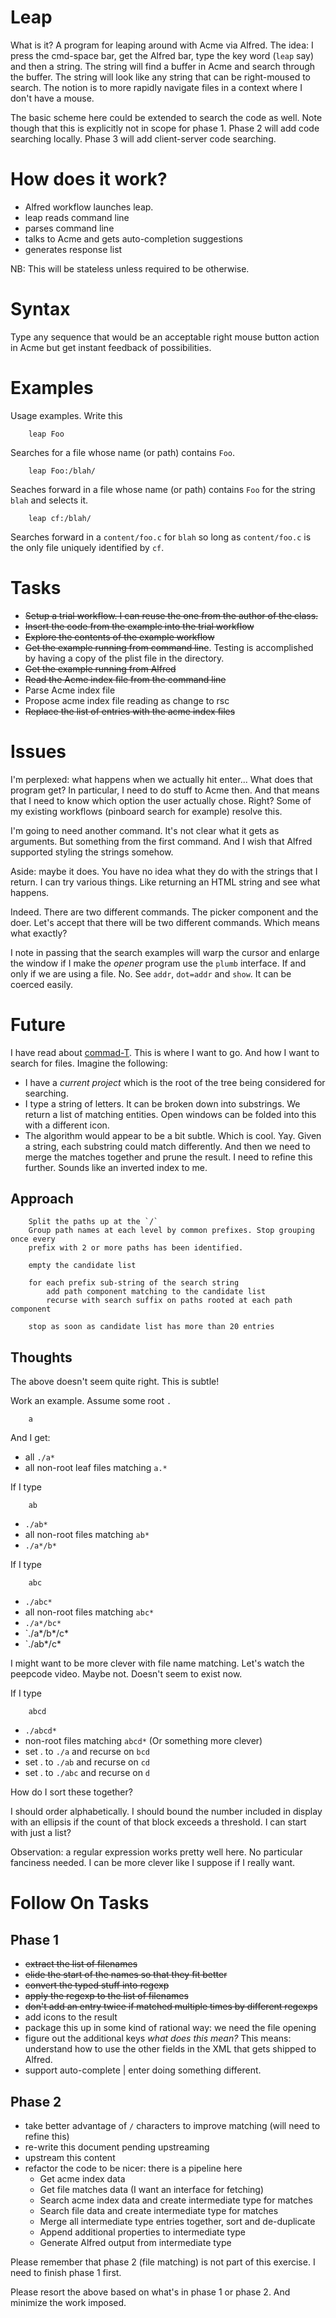 Leap
====

What is it? A program for leaping around with Acme via Alfred. The
idea: I press the cmd-space bar, get the Alfred bar, type the key word
(`leap` say) and then a string. The string will find a buffer in Acme
and search through the buffer. The string will look like any string
that can be right-moused to search. The notion is to more rapidly
navigate files in a context where I don't have a mouse.

The basic scheme here could be extended to search the code as well.
Note though that this is explicitly not in scope for phase 1. Phase 2
will add code searching locally. Phase 3 will add client-server code
searching.

How does it work?
===

*  Alfred workflow launches leap.
*  leap reads command line
*  parses command line
*  talks to Acme and gets auto-completion suggestions
*  generates response list

NB: This will be stateless unless required to be otherwise.

Syntax
===
Type any sequence that would be an acceptable right mouse button action in Acme but
get instant feedback of possibilities.


Examples
===
Usage examples. Write this

		leap Foo

Searches for a file whose name (or path) contains `Foo`. 

		leap Foo:/blah/

Seaches forward in a file whose name (or path) contains `Foo` for the string `blah` 
and selects it. 

		leap cf:/blah/

Searches forward in a `content/foo.c` for `blah` so long as `content/foo.c` is the only
file uniquely identified by `cf`. 



Tasks
====

*  <strike>Setup a trial workflow. I can reuse the one from the author of the class.</strike>
* <strike> Insert the code from the example into the trial workflow</strike>
*  <strike>Explore the contents of the example workflow</strike>
*  <strike>Get the example running from command line</strike>. Testing is accomplished by having a copy of the plist file in the directory.
*  <strike>Get the example running from Alfred</strike>
*  <strike>Read the Acme index file from the command line</strike>
* <strke>Parse Acme index file</strike>
* Propose acme index file reading as change to rsc
*  <strike>Replace the list of entries with the acme index files</strike>


Issues
====
I'm perplexed: what happens when we actually hit enter... What does
that program get? In particular, I need to do stuff to Acme then. And
that means that I need to know which option the user actually chose.
Right? Some of my existing workflows (pinboard search for example)
resolve this.

I'm going to need another command. It's not clear what it gets as
arguments. But something from the first command. And I wish that
Alfred supported styling the strings somehow.

Aside: maybe it does. You have no idea what they do with the strings
that I return. I can try various things. Like returning an HTML string
and see what happens.

Indeed. There are two different commands. The picker component and the
doer. Let's accept that there will be two different commands. Which
means what exactly?

I note in passing that the search examples will warp the cursor and
enlarge the window if I make the *opener* program use the `plumb`
interface. If and only if we are using a file. No. See `addr`,
`dot=addr` and `show`. It can be coerced easily.

Future
===
I have read about [commad-T](https://wincent.com/products/command-t).
This is where I want to go. And how I want to search for files.
Imagine the following:

*  I have a *current project* which is the root of the tree being considered for
searching.
*  I type a string of letters. It can be broken down into substrings. We return a 
list of matching entities. Open windows can be folded into this with a different
icon.
* The algorithm would appear to be a bit subtle. Which is cool. Yay.
Given a string, each substring could match differently. And then we
need to merge the matches together and prune the result. I need to
refine this further. Sounds like an inverted index to me.

Approach
----

		Split the paths up at the `/`
		Group path names at each level by common prefixes. Stop grouping once every
		prefix with 2 or more paths has been identified.

		empty the candidate list

		for each prefix sub-string of the search string
			add path component matching to the candidate list
			recurse with search suffix on paths rooted at each path component

		stop as soon as candidate list has more than 20 entries
			
Thoughts
----
The above doesn't seem quite right. This is subtle!

Work an example. Assume some root `.`

		a

And I get:

*   all `./a*`
*   all  non-root leaf files matching `a.*`

If I type

		ab

*  `./ab*`
*  all non-root files matching `ab*`
*  `./a*/b*`

If I type

		abc

*  `./abc*`
*   all non-root files matching `abc*`
*  `./a*/bc*`
*  `./a*/b*/c*
*   `./ab*/c*

I might want to be more clever with file name matching. 
Let's watch the peepcode video. Maybe not. Doesn't seem to exist now.

If I type
	
		abcd

*  `./abcd*`
*  non-root files matching `abcd*` (Or something more clever)
*  set . to `./a` and recurse on `bcd`
*  set . to `./ab` and recurse on `cd`
*  set . to `./abc` and recurse on `d`

How do I sort these together?

I should order alphabetically. I should bound the number included in display with
an ellipsis if the count of that block exceeds a threshold. I can start with just a list?

Observation: a regular expression works pretty well here. No particular fanciness needed.
I can be more clever like I suppose if I really want.

Follow On Tasks
===

Phase 1
-----

*  <strike>extract the list of filenames</strike>
*  <strike>elide the start of the names so that they fit better</strike>
*  <strike>convert the typed stuff into regexp </strike>
*  <strike>apply the regexp to the list of filenames</strike>
*  <strike>don't add an entry twice if matched multiple times by different regexps</strike>
*  add icons to the result
*  package this up in some kind of rational way: we need the file opening
*  figure out the additional keys *what does this mean?* This means: understand how to use the other fields in the XML that gets shipped to Alfred.
*  support auto-complete | enter doing something different.


Phase 2
----

*  take better advantage of `/` characters to improve matching (will need to refine this)
*  re-write this document pending upstreaming
*  upstream this content
*  refactor the code to be nicer: there is a pipeline here
	*  Get acme index data
	*  Get file matches data (I want an interface for fetching)
	*  Search acme index data and create intermediate type for matches
	*  Search file data and create intermediate type for matches
	*  Merge all intermediate type entries together, sort and de-duplicate
	*  Append additional properties to intermediate type
	*  Generate Alfred output from intermediate type

Please remember that phase 2 (file matching) is not part of this exercise. I need
to finish phase 1 first.

Please resort the above based on what's in phase 1 or phase 2. And minimize the
work imposed.





